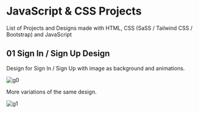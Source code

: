 # JavaScript & CSS Projects

List of Projects and Designs made with HTML, CSS (SaSS / Tailwind CSS / Bootstrap) and JavaScript

## 01 Sign In / Sign Up Design

Design for Sign In / Sign Up with image as background and animations.

![g0](https://github.com/Bojan9/CSS-Designs/assets/22836719/cf5e6b5f-5b55-4e95-934a-b2735f6134e0)

More variations of the same design.

![g1](https://github.com/Bojan9/CSS-Designs/assets/22836719/ba219ba6-a95d-4a6e-91bb-c2626bfd7a2c)
